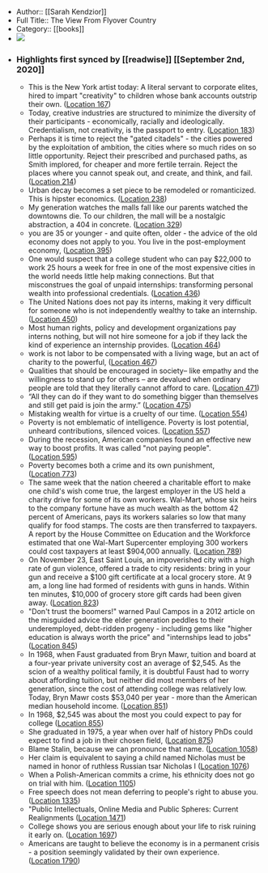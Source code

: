 - Author:: [[Sarah Kendzior]]
- Full Title:: The View From Flyover Country
- Category:: [[books]]
- ![](https://images-na.ssl-images-amazon.com/images/I/41zTN8tHviL._SL400_.jpg)
- ### Highlights first synced by [[readwise]] [[September 2nd, 2020]]
    - This is the New York artist today: A literal servant to corporate elites, hired to impart "creativity" to children whose bank accounts outstrip their own. ([Location 167](https://readwise.io/to_kindle?action=open&asin=B00WPW5EDY&location=167))
    - Today, creative industries are structured to minimize the diversity of their participants - economically, racially and ideologically. Credentialism, not creativity, is the passport to entry. ([Location 183](https://readwise.io/to_kindle?action=open&asin=B00WPW5EDY&location=183))
    - Perhaps it is time to reject the "gated citadels" - the cities powered by the exploitation of ambition, the cities where so much rides on so little opportunity. Reject their prescribed and purchased paths, as Smith implored, for cheaper and more fertile terrain. Reject the places where you cannot speak out, and create, and think, and fail. ([Location 214](https://readwise.io/to_kindle?action=open&asin=B00WPW5EDY&location=214))
    - Urban decay becomes a set piece to be remodeled or romanticized. This is hipster economics. ([Location 238](https://readwise.io/to_kindle?action=open&asin=B00WPW5EDY&location=238))
    - My generation watches the malls fall like our parents watched the downtowns die. To our children, the mall will be a nostalgic abstraction, a 404 in concrete. ([Location 329](https://readwise.io/to_kindle?action=open&asin=B00WPW5EDY&location=329))
    - you are 35 or younger - and quite often, older - the advice of the old economy does not apply to you. You live in the post-employment economy, ([Location 395](https://readwise.io/to_kindle?action=open&asin=B00WPW5EDY&location=395))
    - One would suspect that a college student who can pay $22,000 to work 25 hours a week for free in one of the most expensive cities in the world needs little help making connections. But that misconstrues the goal of unpaid internships: transforming personal wealth into professional credentials. ([Location 436](https://readwise.io/to_kindle?action=open&asin=B00WPW5EDY&location=436))
    - The United Nations does not pay its interns, making it very difficult for someone who is not independently wealthy to take an internship. ([Location 450](https://readwise.io/to_kindle?action=open&asin=B00WPW5EDY&location=450))
    - Most human rights, policy and development organizations pay interns nothing, but will not hire someone for a job if they lack the kind of experience an internship provides. ([Location 464](https://readwise.io/to_kindle?action=open&asin=B00WPW5EDY&location=464))
    - work is not labor to be compensated with a living wage, but an act of charity to the powerful, ([Location 467](https://readwise.io/to_kindle?action=open&asin=B00WPW5EDY&location=467))
    - Qualities that should be encouraged in society– like empathy and the willingness to stand up for others – are devalued when ordinary people are told that they literally cannot afford to care. ([Location 471](https://readwise.io/to_kindle?action=open&asin=B00WPW5EDY&location=471))
    - “All they can do if they want to do something bigger than themselves and still get paid is join the army.” ([Location 475](https://readwise.io/to_kindle?action=open&asin=B00WPW5EDY&location=475))
    - Mistaking wealth for virtue is a cruelty of our time. ([Location 554](https://readwise.io/to_kindle?action=open&asin=B00WPW5EDY&location=554))
    - Poverty is not emblematic of intelligence. Poverty is lost potential, unheard contributions, silenced voices. ([Location 557](https://readwise.io/to_kindle?action=open&asin=B00WPW5EDY&location=557))
    - During the recession, American companies found an effective new way to boost profits. It was called "not paying people". ([Location 595](https://readwise.io/to_kindle?action=open&asin=B00WPW5EDY&location=595))
    - Poverty becomes both a crime and its own punishment, ([Location 773](https://readwise.io/to_kindle?action=open&asin=B00WPW5EDY&location=773))
    - The same week that the nation cheered a charitable effort to make one child's wish come true, the largest employer in the US held a charity drive for some of its own workers. Wal-Mart, whose six heirs to the company fortune have as much wealth as the bottom 42 percent of Americans, pays its workers salaries so low that many qualify for food stamps. The costs are then transferred to taxpayers. A report by the House Committee on Education and the Workforce estimated that one Wal-Mart Supercenter employing 300 workers could cost taxpayers at least $904,000 annually. ([Location 789](https://readwise.io/to_kindle?action=open&asin=B00WPW5EDY&location=789))
    - On November 23, East Saint Louis, an impoverished city with a high rate of gun violence, offered a trade to city residents: bring in your gun and receive a $100 gift certificate at a local grocery store. At 9 am, a long line had formed of residents with guns in hands. Within ten minutes, $10,000 of grocery store gift cards had been given away. ([Location 823](https://readwise.io/to_kindle?action=open&asin=B00WPW5EDY&location=823))
    - "Don't trust the boomers!" warned Paul Campos in a 2012 article on the misguided advice the elder generation peddles to their underemployed, debt-ridden progeny - including gems like "higher education is always worth the price" and "internships lead to jobs" ([Location 845](https://readwise.io/to_kindle?action=open&asin=B00WPW5EDY&location=845))
    - In 1968, when Faust graduated from Bryn Mawr, tuition and board at a four-year private university cost an average of $2,545. As the scion of a wealthy political family, it is doubtful Faust had to worry about affording tuition, but neither did most members of her generation, since the cost of attending college was relatively low. Today, Bryn Mawr costs $53,040 per year - more than the American median household income. ([Location 851](https://readwise.io/to_kindle?action=open&asin=B00WPW5EDY&location=851))
    - In 1968, $2,545 was about the most you could expect to pay for college ([Location 855](https://readwise.io/to_kindle?action=open&asin=B00WPW5EDY&location=855))
    - She graduated in 1975, a year when over half of history PhDs could expect to find a job in their chosen field, ([Location 875](https://readwise.io/to_kindle?action=open&asin=B00WPW5EDY&location=875))
    - Blame Stalin, because we can pronounce that name. ([Location 1058](https://readwise.io/to_kindle?action=open&asin=B00WPW5EDY&location=1058))
    - Her claim is equivalent to saying a child named Nicholas must be named in honor of ruthless Russian tsar Nicholas I ([Location 1076](https://readwise.io/to_kindle?action=open&asin=B00WPW5EDY&location=1076))
    - When a Polish-American commits a crime, his ethnicity does not go on trial with him. ([Location 1105](https://readwise.io/to_kindle?action=open&asin=B00WPW5EDY&location=1105))
    - Free speech does not mean deferring to people's right to abuse you. ([Location 1335](https://readwise.io/to_kindle?action=open&asin=B00WPW5EDY&location=1335))
    - "Public Intellectuals, Online Media and Public Spheres: Current Realignments ([Location 1471](https://readwise.io/to_kindle?action=open&asin=B00WPW5EDY&location=1471))
    - College shows you are serious enough about your life to risk ruining it early on. ([Location 1697](https://readwise.io/to_kindle?action=open&asin=B00WPW5EDY&location=1697))
    - Americans are taught to believe the economy is in a permanent crisis - a position seemingly validated by their own experience. ([Location 1790](https://readwise.io/to_kindle?action=open&asin=B00WPW5EDY&location=1790))
